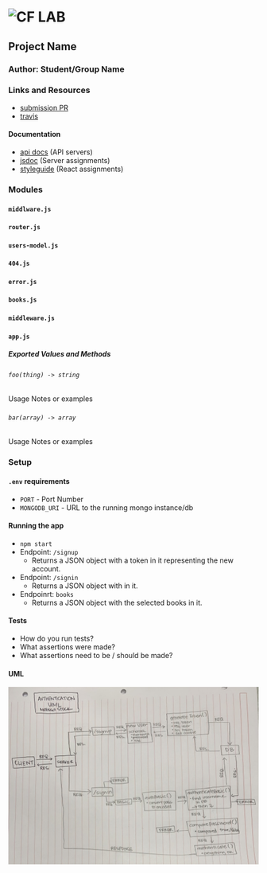 ![CF](http://i.imgur.com/7v5ASc8.png) LAB
=================================================

## Project Name

### Author: Student/Group Name

### Links and Resources
* [submission PR](https://github.com/401-advancedjs/authentication/pull/1)
* [travis](https://www.travis-ci.com/401-advancedjs/Authentication)

#### Documentation
* [api docs](http://xyz.com) (API servers)
* [jsdoc](http://xyz.com) (Server assignments)
* [styleguide](http://xyz.com) (React assignments)

### Modules
#### `middlware.js`
#### `router.js`
#### `users-model.js`
#### `404.js`
#### `error.js`
#### `books.js`
#### `middleware.js`
#### `app.js`

##### Exported Values and Methods

###### `foo(thing) -> string`
Usage Notes or examples

###### `bar(array) -> array`
Usage Notes or examples

### Setup
#### `.env` requirements
* `PORT` - Port Number
* `MONGODB_URI` - URL to the running mongo instance/db

#### Running the app
* `npm start`
* Endpoint: `/signup`
  * Returns a JSON object with a token in it representing the new account.
* Endpoint: `/signin`
  * Returns a JSON object with  in it.
* Endpoinrt: `books`
  * Returns a JSON object with the selected books in it.
  
#### Tests
* How do you run tests?
* What assertions were made?
* What assertions need to be / should be made?

#### UML
![Authentication UML](auth_img.jpg) 
